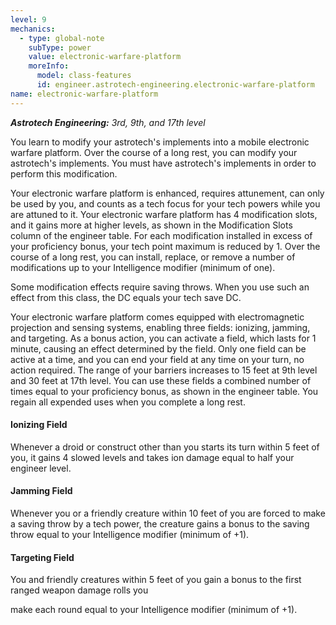 ```yaml
---
level: 9
mechanics:
  - type: global-note
    subType: power
    value: electronic-warfare-platform
    moreInfo:
      model: class-features
      id: engineer.astrotech-engineering.electronic-warfare-platform
name: electronic-warfare-platform
---
```

_**Astrotech Engineering:** 3rd, 9th, and 17th level_
You learn to modify your astrotech's implements into a mobile electronic warfare platform. Over the course of a long rest, you can modify your astrotech's implements. You must have astrotech's implements in order to perform this modification.
Your electronic warfare platform is enhanced, requires attunement, can only be used by you, and counts as a tech focus for your tech powers while you are attuned to it. Your electronic warfare platform has 4 modification slots, and it gains more at higher levels, as shown in the Modification Slots column of the engineer table. For each modification installed in excess of your proficiency bonus, your tech point maximum is reduced by 1. Over the course of a long rest, you can install, replace, or remove a number of modifications up to your Intelligence modifier (minimum of one).
Some modification effects require saving throws. When you use such an effect from this class, the DC equals your tech save DC.
Your electronic warfare platform comes equipped with electromagnetic projection and sensing systems, enabling three fields: ionizing, jamming, and targeting. As a bonus action, you can activate a field, which lasts for 1 minute, causing an effect determined by the field. Only one field can be active at a time, and you can end your field at any time on your turn, no action required. The range of your barriers increases to 15 feet at 9th level and 30 feet at 17th level. You can use these fields a combined number of times equal to your proficiency bonus, as shown in the engineer table. You regain all expended uses when you complete a long rest.
#### Ionizing Field
Whenever a droid or construct other than you starts its turn within 5 feet of you, it gains 4 slowed levels and takes ion damage equal to half your engineer level. 
#### Jamming Field
Whenever you or a friendly creature within 10 feet of you are forced to make a saving throw by a tech power, the creature gains a bonus to the saving throw equal to your Intelligence modifier (minimum of +1). 
#### Targeting Field
You and friendly creatures within 5 feet of you gain a bonus to the first ranged weapon damage rolls you 
make each round equal to your Intelligence modifier (minimum of +1). 